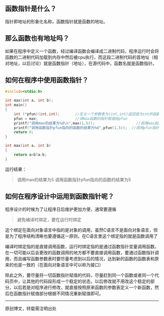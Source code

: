 ## 函数指针是什么？
指针即地址的形象化名称，函数指针就是函数的地址。
## 那么函数也有地址吗？
如果在程序中定义一个函数，经过编译函数会编译成二进制代码，程序运行时会将函数的二进制代码加载到内存中然后被cpu执行，而这段二进制代码的首地址（相对地址，以后讨论）就是函数指针（地址），在源代码中，函数名就是函数指针。

## 如何在程序中使用函数指针？
```c
#include<stdio.h>

int max(int a, int b);
int main()
{
	int (*pfun)(int,int);		//定义一个参数表为(int,int)返回值为int的函数指针pfun
	pfun = max;					//讲max函数的指针赋值给pfun
	printf("调用max的结果为%d\n",max(1,5));					//调用max函数
	printf("调用函数指针pfun指向的函数的结果为%d",pfun(1,5));	//调用pfun指针指向的函数
	return 0;
}

int max(int a, int b)
{
	return a>b?a:b;
}


```

运行结果：
> 调用max的结果为5
> 调用函数指针pfun指向的函数的结果为5

## 如何在程序设计中运用到函数指针呢？

程序设计的时候为了让程序日后维护更加方便，通常要遵循
> 避免编译时绑定，要在运行时绑定

这个绑定在面向对象语言中指的是对象的调用，虽然C语言不是面向对象语言，但是为了程序结构清晰也要遵循这一原则，在C语言里这个绑定指的就是函数调用了

编译时绑定指的是直接调用函数，运行时绑定指的是通过函数指针变量调用函数。
在一切可能以后会更改的函数调用的地方都不要直接调用函数，要通过函数指针调用，而且编写函数参数表时要尽量考虑到以后的情况，达到新的函数的函数表和原来的也是一致的（在面向对象语言中可以称为接口）

除此之外，要尽量将一切函数指针赋值的代码，尽量赶到同一个函数或者同一个代码页中，让其他的代码段形成一个稳定的状态，以后修改就不用改这个稳定的部分，以后若是对程序进行修改，就直接按照原来函数的参数表定义一个新函数，然后在函数指针赋值部分根据不同情况重新赋值即可。



------------
原创博文，转载需注明出处